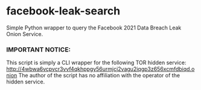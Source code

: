 # facebook-leak-search
Simple Python wrapper to query the Facebook 2021 Data Breach Leak Onion Service.

### IMPORTANT NOTICE:
This script is simply a CLI wrapper for the following TOR hidden service:
http://4wbwa6vcpvcr3vvf4qkhppgy56urmjcj2vagu2iqgp3z656xcmfdbiqd.onion
The author of the script has no affiliation with the operator of the hidden service.
